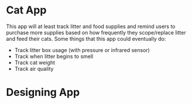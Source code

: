 # Cat App

This app will at least track litter and food supplies and remind users to purchase more supplies based on how frequently they scope/replace litter and feed their cats. 
Some things that this app could eventually do:
- Track litter box usage (with pressure or infrared sensor)
- Track when litter begins to smell
- Track cat weight
- Track air quality

# Designing App
